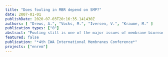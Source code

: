 ```yaml
---
title: "Does fouling in MBR depend on SMP?"
date: 2007-01-01
publishDate: 2020-07-03T20:16:35.141430Z
authors: [ "Drews, A.", "Vocks, M.", "Iversen, V.", "Kraume, M." ]
publication_types: ["0"]
abstract: "Fouling still is one of the major issues of membrane bioreactor (MBR) research. Most attention is currently paid to extracellular polymeric substances (EPS) in either bound or soluble/colloidal (soluble microbial products, SMP) form. While several trends or correlations were reported, the comparability of results is still limited by the numerous differences in plant set-up and analytical methods. The aim of this study is to compare polysaccharide concentrations and their respective fouling potential in different MBR operated under different conditions using the same analytical and evaluation tools and considering all relevant differences. Results are also compared to literature findings in an attempt to come to more generally valid conclusions. Results indicate that SMP influence fouling only under certain conditions such as low sludge age and large pore size."
featured: false
publication: "*4th IWA International Membranes Conference*"
projects: ["enrem"]
---
```


